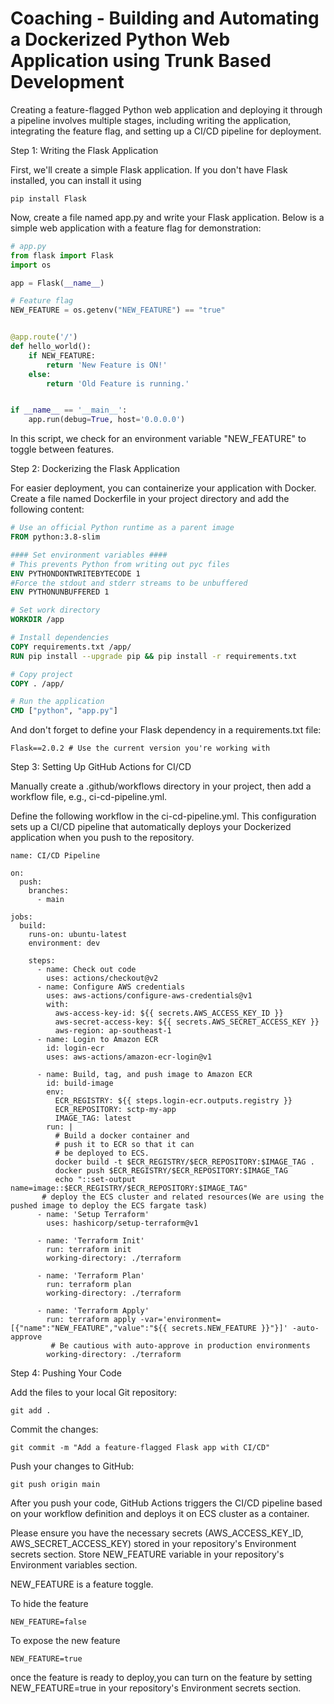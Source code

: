 # Coaching - Building and Automating a Dockerized Python Web Application using Trunk Based Development

Creating a feature-flagged Python web application and deploying it through a pipeline involves multiple stages, including writing the application, integrating the feature flag, and setting up a CI/CD pipeline for deployment. 


Step 1: Writing the Flask Application

First, we'll create a simple Flask application. If you don't have Flask installed, you can install it using 
``````
pip install Flask
``````
Now, create a file named app.py and write your Flask application. Below is a simple web application with a feature flag for demonstration:

```python
# app.py
from flask import Flask
import os

app = Flask(__name__)

# Feature flag
NEW_FEATURE = os.getenv("NEW_FEATURE") == "true"


@app.route('/')
def hello_world():
    if NEW_FEATURE:
        return 'New Feature is ON!'
    else:
        return 'Old Feature is running.'


if __name__ == '__main__':
    app.run(debug=True, host='0.0.0.0')
```

In this script, we check for an environment variable "NEW_FEATURE" to toggle between features.

Step 2: Dockerizing the Flask Application

For easier deployment, you can containerize your application with Docker. Create a file named Dockerfile in your project directory and add the following content:



````Dockerfile
# Use an official Python runtime as a parent image
FROM python:3.8-slim

#### Set environment variables ####
# This prevents Python from writing out pyc files
ENV PYTHONDONTWRITEBYTECODE 1
#Force the stdout and stderr streams to be unbuffered
ENV PYTHONUNBUFFERED 1 

# Set work directory
WORKDIR /app

# Install dependencies
COPY requirements.txt /app/
RUN pip install --upgrade pip && pip install -r requirements.txt

# Copy project
COPY . /app/

# Run the application
CMD ["python", "app.py"]
```````

And don't forget to define your Flask dependency in a requirements.txt file:
``````
Flask==2.0.2 # Use the current version you're working with
``````


Step 3: Setting Up GitHub Actions for CI/CD

Manually create a .github/workflows directory in your project, then add a workflow file, e.g., ci-cd-pipeline.yml.

Define the following workflow in the ci-cd-pipeline.yml. This configuration sets up a CI/CD pipeline that automatically deploys your Dockerized application when you push to the repository.

``````
name: CI/CD Pipeline

on:
  push:
    branches:
      - main  

jobs:
  build:
    runs-on: ubuntu-latest
    environment: dev

    steps:
      - name: Check out code
        uses: actions/checkout@v2
      - name: Configure AWS credentials
        uses: aws-actions/configure-aws-credentials@v1
        with:
          aws-access-key-id: ${{ secrets.AWS_ACCESS_KEY_ID }}
          aws-secret-access-key: ${{ secrets.AWS_SECRET_ACCESS_KEY }}
          aws-region: ap-southeast-1
      - name: Login to Amazon ECR
        id: login-ecr
        uses: aws-actions/amazon-ecr-login@v1
  
      - name: Build, tag, and push image to Amazon ECR
        id: build-image
        env:
          ECR_REGISTRY: ${{ steps.login-ecr.outputs.registry }}
          ECR_REPOSITORY: sctp-my-app
          IMAGE_TAG: latest
        run: |
          # Build a docker container and
          # push it to ECR so that it can
          # be deployed to ECS.
          docker build -t $ECR_REGISTRY/$ECR_REPOSITORY:$IMAGE_TAG .
          docker push $ECR_REGISTRY/$ECR_REPOSITORY:$IMAGE_TAG
          echo "::set-output name=image::$ECR_REGISTRY/$ECR_REPOSITORY:$IMAGE_TAG"
       # deploy the ECS cluster and related resources(We are using the pushed image to deploy the ECS fargate task)
      - name: 'Setup Terraform'
        uses: hashicorp/setup-terraform@v1

      - name: 'Terraform Init'
        run: terraform init
        working-directory: ./terraform

      - name: 'Terraform Plan'
        run: terraform plan
        working-directory: ./terraform

      - name: 'Terraform Apply'
        run: terraform apply -var='environment=[{"name":"NEW_FEATURE","value":"${{ secrets.NEW_FEATURE }}"}]' -auto-approve
         # Be cautious with auto-approve in production environments
        working-directory: ./terraform
``````


Step 4: Pushing Your Code

Add the files to your local Git repository:

```
git add .
```
Commit the changes:
``````
git commit -m "Add a feature-flagged Flask app with CI/CD"
``````
Push your changes to GitHub:
``````
git push origin main
``````
After you push your code, GitHub Actions triggers the CI/CD pipeline based on your workflow definition and deploys it on ECS cluster as a container.

Please ensure you have the necessary secrets (AWS_ACCESS_KEY_ID, AWS_SECRET_ACCESS_KEY) stored in your repository's Environment secrets section. Store NEW_FEATURE variable in your repository's Environment variables section.


NEW_FEATURE is a feature toggle.

To hide the feature 
``````
NEW_FEATURE=false 
``````

To expose the new feature
``````
NEW_FEATURE=true 
``````

once the feature is ready to deploy,you can turn on the feature by setting NEW_FEATURE=true in your repository's Environment secrets section.

